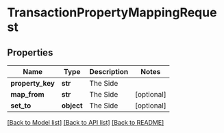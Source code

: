 # TransactionPropertyMappingRequest


## Properties
Name | Type | Description | Notes
------------ | ------------- | ------------- | -------------
**property_key** | **str** | The Side | 
**map_from** | **str** | The Side | [optional] 
**set_to** | **object** | The Side | [optional] 

[[Back to Model list]](../README.md#documentation-for-models) [[Back to API list]](../README.md#documentation-for-api-endpoints) [[Back to README]](../README.md)


